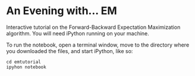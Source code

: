 # An Evening with... EM

Interactive tutorial on the Forward-Backward Expectation Maximization algorithm. You will need iPython running on your machine. 

To run the notebook, open a terminal window, move to the directory where you downloaded the files, and start iPython, like so:
```
cd emtutorial
ipyhon notebook
```
